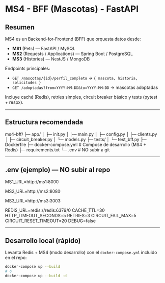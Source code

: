 # MS4 - BFF (Mascotas) - FastAPI

## Resumen
MS4 es un Backend-for-Frontend (BFF) que orquesta datos desde:
- **MS1** (Pets) — FastAPI / MySQL
- **MS2** (Requests / Applications) — Spring Boot / PostgreSQL
- **MS3** (Histories) — NestJS / MongoDB

Endpoints principales:
- `GET /mascotas/{id}/perfil_completo` → `{ mascota, historia, solicitudes }`
- `GET /adoptadas?from=YYYY-MM-DD&to=YYYY-MM-DD` → mascotas adoptadas

Incluye caché (Redis), retries simples, circuit breaker básico y tests (pytest + respx).

---

## Estructura recomendada

ms4-bff/
├─ app/
│ ├─ init.py
│ ├─ main.py
│ ├─ config.py
│ ├─ clients.py
│ ├─ circuit_breaker.py
│ └─ models.py
├─ tests/
│ └─ test_bff.py
├─ Dockerfile
├─ docker-compose.yml # Compose de desarrollo (MS4 + Redis)
├─ requirements.txt
└─ .env # NO subir a git


---

## .env (ejemplo) — NO subir al repo

MS1_URL=http://ms1:8000

MS2_URL=http://ms2:8080

MS3_URL=http://ms3:3003

REDIS_URL=redis://redis:6379/0
CACHE_TTL=30
HTTP_TIMEOUT_SECONDS=5
RETRIES=3
CIRCUIT_FAIL_MAX=5
CIRCUIT_RESET_TIMEOUT=20
DEBUG=false


---

## Desarrollo local (rápido)
Levanta Redis + MS4 (modo desarrollo) con el `docker-compose.yml` incluido en el repo:

```bash
docker-compose up --build
# o
docker-compose up --build -d